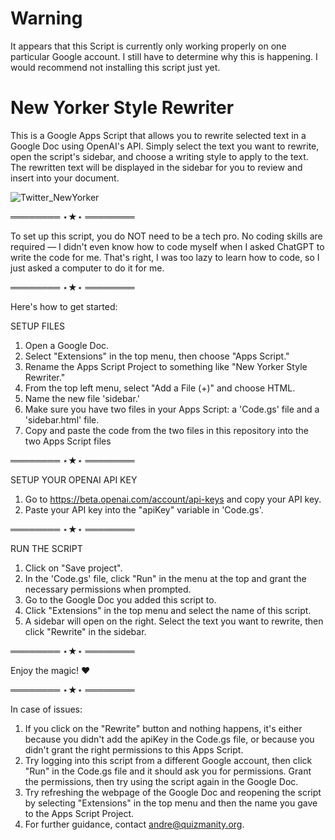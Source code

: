 # Warning
It appears that this Script is currently only working properly on one particular Google account. I still have to determine why this is happening. I would recommend not installing this script just yet.

# New Yorker Style Rewriter
This is a Google Apps Script that allows you to rewrite selected text in a Google Doc using OpenAI's API. Simply select the text you want to rewrite, open the script's sidebar, and choose a writing style to apply to the text. The rewritten text will be displayed in the sidebar for you to review and insert into your document.

![Twitter_NewYorker](https://user-images.githubusercontent.com/36070121/208753506-93e2b366-7471-4b0c-bded-6c453be7fd44.png)

════════ ⋆★⋆ ════════

To set up this script, you do NOT need to be a tech pro. No coding skills are required — I didn't even know how to code myself when I asked ChatGPT to write the code for me. That's right, I was too lazy to learn how to code, so I just asked a computer to do it for me.

════════ ⋆★⋆ ════════

Here's how to get started:

SETUP FILES  
1. Open a Google Doc. 
2. Select "Extensions" in the top menu, then choose "Apps Script."
3. Rename the Apps Script Project to something like "New Yorker Style Rewriter."
4. From the top left menu, select "Add a File (+)" and choose HTML.
5. Name the new file 'sidebar.'
6. Make sure you have two files in your Apps Script: a 'Code.gs' file and a 'sidebar.html' file.
7. Copy and paste the code from the two files in this repository into the two Apps Script files

════════ ⋆★⋆ ════════

SETUP YOUR OPENAI API KEY  
1. Go to https://beta.openai.com/account/api-keys and copy your API key.  
2. Paste your API key into the "apiKey" variable in 'Code.gs'. 

════════ ⋆★⋆ ════════

RUN THE SCRIPT  
1. Click on "Save project". 
2. In the 'Code.gs' file, click "Run" in the menu at the top and grant the necessary permissions when prompted.  
3. Go to the Google Doc you added this script to.  
4. Click "Extensions" in the top menu and select the name of this script.  
5. A sidebar will open on the right. Select the text you want to rewrite, then click "Rewrite" in the sidebar.  

════════ ⋆★⋆ ════════

Enjoy the magic! ❤️

════════ ⋆★⋆ ════════

In case of issues:
1. If you click on the "Rewrite" button and nothing happens, it's either because you didn't add the apiKey in the Code.gs file, or because you didn't grant the right permissions to this Apps Script.  
2. Try logging into this script from a different Google account, then click "Run" in the Code.gs file and it should ask you for permissions. Grant the permissions, then try using the script again in the Google Doc.  
3. Try refreshing the webpage of the Google Doc and reopening the script by selecting "Extensions" in the top menu and then the name you gave to the Apps Script Project.  
4. For further guidance, contact andre@quizmanity.org.  
